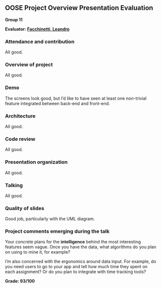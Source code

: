 OOSE Project Overview Presentation Evaluation
---------------------------------------------
**Group 11**

**Evaluator: [Facchinetti, Leandro](mailto:lfacchi2@jhu.edu)**

### Attendance and contribution

All good.

### Overview of project

All good.

### Demo

The screens look good, but I’d like to have seen at least one non-trivial feature integrated between back-end and front-end.

### Architecture

All good.

### Code review

All good.

### Presentation organization

All good.

### Talking

All good.

### Quality of slides

Good job, particularly with the UML diagram.

### Project comments emerging during the talk

Your concrete plans for the **intelligence** behind the most interesting features seem vague. Once you have the data, what algorithms do you plan on using to mine it, for example?

I’m also concerned with the ergonomics around data input. For example, do you need users to go to your app and tell how much time they spent on each assignment? Or do you plan to integrate with time tracking tools?

**Grade:  93/100**
